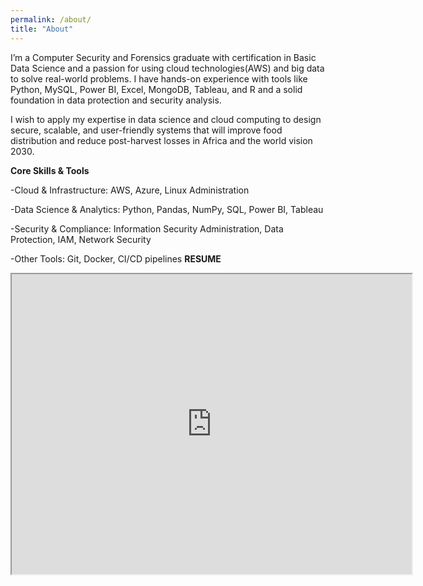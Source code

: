 ```yaml
---
permalink: /about/
title: "About"
---
```


I’m a Computer Security and Forensics graduate with certification in Basic Data Science and a passion for using cloud technologies(AWS) and big data to solve real-world problems. I have hands-on experience with tools like Python, MySQL, Power BI, Excel, MongoDB, Tableau, and R and a solid foundation in data protection and security analysis. 

I wish to apply my expertise in data science and cloud computing to design secure, scalable, and user-friendly systems that will  improve food distribution and reduce post-harvest losses in Africa and the world vision 2030.

**Core Skills & Tools**

-Cloud & Infrastructure: AWS, Azure, Linux Administration

-Data Science & Analytics: Python, Pandas, NumPy, SQL, Power BI, Tableau

-Security & Compliance: Information Security Administration, Data Protection, IAM, Network Security

-Other Tools: Git, Docker, CI/CD pipelines
**RESUME**
<iframe src="https://drive.google.com/file/d/1Bm0paANTGgXTw6GbvI2Emq9U3QU_oUZX/preview" width="640" height="480" allow="autoplay"></iframe>

